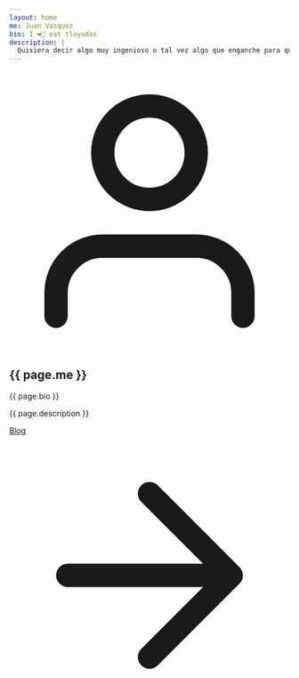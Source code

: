 ```yaml
---
layout: home
me: Juan Vasquez
bio: I ❤️‍🔥 eat tlayudas
description: |
  Quisiera decir algo muy ingenioso o tal vez algo que enganche para que sigas leyendo y revisando mi pagina sin embargo lo unico que te puedo decir es que trato de subir contenido semanal y estos artículos están relacionados con la programación web donde utilizó lenguajes como ruby y javascript.
---
```


<section class="text-gray-600 body-font">
  <div class="container flex flex-col px-5 py-24 mx-auto">
    <div class="mx-auto lg:w-4/6">
      <div class="flex flex-col mt-10 sm:flex-row">
        <div class="text-center sm:w-1/3 sm:pr-8 sm:py-8">
          <div class="inline-flex items-center justify-center w-20 h-20 text-gray-400 bg-gray-200 rounded-full">
            <svg fill="none" stroke="currentColor" stroke-linecap="round" stroke-linejoin="round" stroke-width="2" class="w-10 h-10" viewBox="0 0 24 24">
              <path d="M20 21v-2a4 4 0 00-4-4H8a4 4 0 00-4 4v2"></path>
              <circle cx="12" cy="7" r="4"></circle>
            </svg>
          </div>
          <div class="flex flex-col items-center justify-center text-center">
            <h2 class="mt-4 text-lg font-medium text-gray-900 title-font">{{ page.me }}</h2>
            <div class="w-12 h-1 mt-2 mb-4 bg-green-700 rounded"></div>
            <p class="text-base">{{ page.bio }}</p>
          </div>
        </div>
        <div class="pt-4 mt-4 text-justify border-t border-gray-200 sm:w-2/3 sm:pl-8 sm:py-8 sm:border-l sm:border-t-0 sm:mt-0 sm:text-left">
          <p class="mb-4 text-lg leading-relaxed">{{ page.description }}</p>
          <a href="/about" class="inline-flex items-center text-green-700">Blog
            <svg fill="none" stroke="currentColor" stroke-linecap="round" stroke-linejoin="round" stroke-width="2" class="w-4 h-4 ml-2" viewBox="0 0 24 24">
              <path d="M5 12h14M12 5l7 7-7 7"></path>
            </svg>
          </a>
        </div>
      </div>
    </div>
  </div>
</section>
